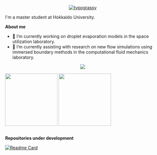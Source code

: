 <!--
**nobu-n2002/nobu-n2002** is a ✨ _special_ ✨ repository because its `README.md` (this file) appears on your GitHub profile.

Here are some ideas to get you started:

- 🔭 I’m currently working on ...
- 🌱 I’m currently learning ...
- 👯 I’m looking to collaborate on ...
- 🤔 I’m looking for help with ...
- 💬 Ask me about ...
- 📫 How to reach me: ...
- 😄 Pronouns: ...
- ⚡ Fun fact: ...
-->

<p align="center">
<a href="https://github.com/kawarimidoll/typograssy"><img alt="typograssy" src="https://typograssy.deno.dev/api?text=Nobuto%20NAKAMICHI's%20Profile%20"></a>
</p>

I'm a master student at Hokkaido University.

**About me**
- 🔭 I’m currently working on droplet evaporation models in the space utilization laboratory. 
- 🌱 I’m currently assisting with research on new flow simulations using immersed boundary methods in the computational fluid mechanics laboratory.

<p align="center">
  <a>
    <img src="https://skillicons.dev/icons?i=linux,ubuntu,cpp,py,opencv,blender,git,vim" />
  </a>
</p>

<a>
  <img height=170 align="center" src="https://github-readme-stats.vercel.app/api?username=nobu-n2002&show_icons=true&theme=github_dark&hide=issues,contribs" />
</a>
<a>
  <img height=170 align="center" src="https://github-readme-stats.vercel.app/api/top-langs?username=nobu-n2002&layout=compact&langs_count=8&theme=github_dark&hide=jupyter%20notebook" />
</a>

\
**Repositories under development**

[![Readme Card](https://github-readme-stats.vercel.app/api/pin/?username=nobu-n2002&repo=PixelFlow&show_owner=True&theme=github_dark)](https://github.com/nobu-n2002/PixelFlow)

